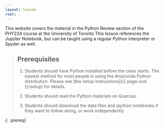 ```yaml
---
layout: lesson
root: .
---
```


This website covers the material in the Python Review section of the PHY224 course at the University of Toronto
This lesson references the Jupyter Notebook, but can be taught using a regular Python interpreter or Spyder as well.

> ## Prerequisites
>
> 1.  Students should have Python installed before the class starts. The easiest method for most people is using the Anaconda Python distribution.
>    Please see [the setup instructions]({{ page.root }}/setup)
>    for details.
>     
> 2. Students should read the Python materials on Quercas.
>
> 3. Students should download the data files and ipython notebooks if they want to follow along, or work independently
> 
>

{: .prereq}
